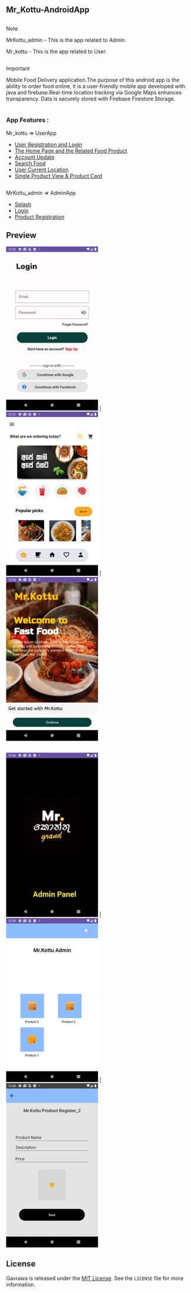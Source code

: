 # <h2>Mr_Kottu-AndroidApp<h2>

> [!NOTE]
> MrKottu_admin - This is the app related to Admin.
> 
> Mr_kottu - This is the app related to User.
##
> [!IMPORTANT]
> Mobile Food Delivery application.The purpose of this android app is the ability to order food online, it is a user-friendly mobile app developed with java and firebase.Real-time location tracking via Google Maps enhances transparency. Data is securely stored with Firebase Firestore Storage. 

#
<h3>App Features : </h3>


Mr_kottu => UserApp
- [User Registration and Login ](#User_Registration_and_Login)
- [The Home Page and the Related Food Product ](#The_Home_Page_and_the_Related_Food_Product)
- [Account Update](#Account_Update)
- [Search Food](#Search_Food)
- [User Current Location](#User_Current_Location)
- [Single Product View & Product Card](#Single_Product_View-&-Product_Card)
##
MrKottu_admin => AdminApp
- [Splash](#Splash)
- [Login  ](#Login )
- [Product Registration](#Product_Registration)



## Preview


<img src="images/login.png" alt="photo1" width="250">  | <img src="images/home.png" alt="photo2" width="250">  |  <img src="images/wellcome.png" alt="photo3" width="250">
##
<img src="images/admin 1.png" alt="photo1" width="250">  | <img src="images/dashboard.png" alt="photo2" width="250">  |  <img src="images/addproduct.png" alt="photo3" width="250">



## License

Gavrawa is released under the [MIT License](https://opensource.org/licenses/MIT). See the `LICENSE` file for more information.

